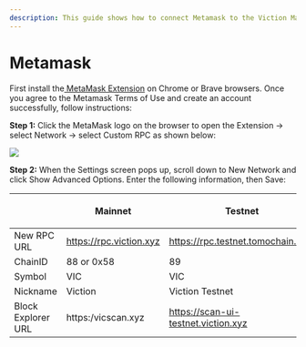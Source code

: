 ```yaml
---
description: This guide shows how to connect Metamask to the Viction Mainnet.
---
```


# Metamask

First install the[ MetaMask Extension](https://metamask.io/) on Chrome or Brave browsers. Once you agree to the Metamask Terms of Use and create an account successfully, follow instructions:

**Step 1:** Click the MetaMask logo on the browser to open the Extension -> select Network -> select Custom RPC as shown below:

![](https://lh4.googleusercontent.com/kOi0vanOKwQxRi\_08zptnbXkrgb5I9RiniQZITS\_yq\_jzyInfPFUi8eQncrGfwansA0JoegI\_BbXvKqJzW6ye-59nIPQLYoeA\_thq84iaMHQcTfyztJ83mCiCpWH6ns7bL1b97N5LcYqwP2ZsBvh3pI)

**Step 2:** When the Settings screen pops up, scroll down to New Network and click Show Advanced Options. Enter the following information, then Save:

| <p><br></p>        | Mainnet                 | Testnet                             |
| ------------------ | ----------------------- | ----------------------------------- |
| New RPC URL        | https://rpc.viction.xyz | https://rpc.testnet.tomochain.com   |
| ChainID            | 88 or 0x58              | 89                                  |
| Symbol             | VIC                     | VIC                                 |
| Nickname           | Viction                 | Viction Testnet                     |
| Block Explorer URL | https:/vicscan.xyz      | https://scan-ui-testnet.viction.xyz |
